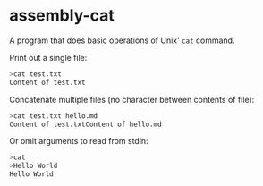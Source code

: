 # assembly-cat

A program that does basic operations of Unix' `cat` command.

Print out a single file:
```bash
>cat test.txt
Content of test.txt
```

Concatenate multiple files (no character between contents of file):
```bash
>cat test.txt hello.md
Content of test.txtContent of hello.md
```

Or omit arguments to read from stdin:
```bash
>cat
>Hello World
Hello World
```